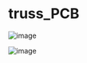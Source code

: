 # truss_PCB



![image](https://github.com/user-attachments/assets/cb8cb47f-309d-4fff-b717-545b298e2cdf)


![image](https://github.com/user-attachments/assets/f32c9e48-fa5a-4340-b9f0-3dc308489f83)




 

